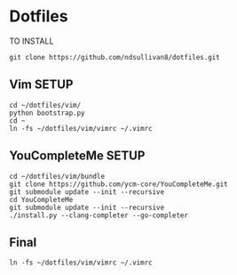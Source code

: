 # Dotfiles
TO INSTALL
```
git clone https://github.com/ndsullivan8/dotfiles.git

```
## Vim SETUP
```
cd ~/dotfiles/vim/
python bootstrap.py
cd ~
ln -fs ~/dotfiles/vim/vimrc ~/.vimrc
```

## YouCompleteMe SETUP
```
cd ~/dotfiles/vim/bundle
git clone https://github.com/ycm-core/YouCompleteMe.git
git submodule update --init --recursive
cd YouCompleteMe
git submodule update --init --recursive
./install.py --clang-completer --go-completer
```

## Final
```
ln -fs ~/dotfiles/vim/vimrc ~/.vimrc
```
